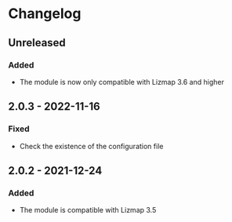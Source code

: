 # Changelog

## Unreleased

### Added

* The module is now only compatible with Lizmap 3.6 and higher

## 2.0.3 - 2022-11-16

### Fixed

* Check the existence of the configuration file 

## 2.0.2 - 2021-12-24

### Added

* The module is compatible with Lizmap 3.5
